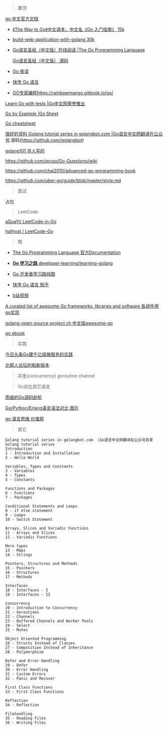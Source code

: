 > 置顶

[go 中文官方文档](http://zh-golang.appspot.com/)

- [《The Way to Go》中文译本，中文名《Go 入门指南》 15k](https://github.com/Unknwon/the-way-to-go_ZH_CN/blob/master/eBook/directory.md)

- [build-web-application-with-golang  30k](https://github.com/astaxie/build-web-application-with-golang/blob/master/zh/preface.md)

- [Go语言圣经（中文版）在线阅读 |The Go Programming Language](https://docs.hacknode.org/gopl-zh/)

  [Go语言圣经（中文版） 源码](https://github.com/adonovan/gopl.io)
  
- [Go 夜读](https://github.com/developer-learning/Reading-go)

- [快学 Go 语言](https://mp.weixin.qq.com/s/OVEPFX6YRBgdq2M_WVns7Q)

- [GO专家编程](https://github.com/RainbowMango/GoExpertProgramming)https://rainbowmango.gitbook.io/go/

[Learn Go with tests   |Go中文网荣誉推出](https://studygolang.gitbook.io/learn-go-with-tests/)

[Go by Example    |Go Sheet](https://gobyexample.com/)

[Go cheatsheet](https://devhints.io/go)

[很好的资料  Golang tutorial series in golangbot.com  |Go语言中文网翻译在公众号](https://golangbot.com/learn-golang-series/):源码(https://github.com/golangbot)

[golang101 华人写的]()

https://github.com/qcrao/Go-Questions/wiki

https://github.com/chai2010/advanced-go-programming-book

https://github.com/uber-go/guide/blob/master/style.md

> 面试

占位

> LeetCode

[aQuaYi/ LeetCode-in-Go](https://github.com/aQuaYi/LeetCode-in-Go)

[halfrost / LeetCode-Go](https://github.com/halfrost/LeetCode-Go)

> 嗯

- [The Go Programming Language 官方Documentation](https://golang.org/doc/)

- [**Go 学习之路** developer-learning/learning-golang](https://github.com/developer-learning/learning-golang)

- [Go 开发者学习路线图](https://github.com/Quorafind/golang-developer-roadmap-cn)

- [快学 Go 语言 知乎](https://zhuanlan.zhihu.com/quickgo)

- [b站视频 ](https://search.bilibili.com/all?keyword=GO%E8%AF%AD%E8%A8%80)

[A curated list of awesome Go frameworks, libraries and software  各组件用go实现](https://github.com/avelino/awesome-go)

[golang-open-source-project ch  中文版awesome-go](https://github.com/hackstoic/golang-open-source-projects#%E7%9B%AE%E5%BD%95)

[go ebook](https://github.com/dariubs/GoBooks)



> 实践

[今日头条Go建千亿级微服务的实践](https://www.jianshu.com/p/ea9ab1b67dce)

[北邮人论坛的船新版本](https://git.byr.ac.cn/byr-bbs-dev/bbs)

> 并发(concurrency)  goroutine channel

> Go对比其它语言

[雨痕的Go源码剖析](https://github.com/qyuhen/book)

[Go/Python/Erlang语言语法对比 图片](https://www.cnblogs.com/wahaha02/p/8876445.html#top)

[go 语言思维 价值观](https://tonybai.com/2017/04/20/go-coding-in-go-way/?hmsr=toutiao.io&utm_medium=toutiao.io&utm_source=toutiao.io)

> 其它
```
Golang tutorial series in golangbot.com  |Go语言中文网翻译在公众号目录
Golang tutorial series
Introduction
1 - Introduction and Installation 
2 - Hello World

Variables, Types and Constants
3 - Variables 
4 - Types 
5 - Constants

Functions and Packages
6 - Functions 
7 - Packages

Conditional Statements and Loops
8 - if else statement 
9 - Loops 
10 - Switch Statement

Arrays, Slices and Variadic Functions
11 - Arrays and Slices 
12 - Variadic Functions

More types
13 - Maps 
14 - Strings

Pointers, Structures and Methods
15 - Pointers 
16 - Structures 
17 - Methods

Interfaces
18 - Interfaces - I 
19 - Interfaces - II

Concurrency
20 - Introduction to Concurrency 
21 - Goroutines 
22 - Channels 
23 - Buffered Channels and Worker Pools 
24 - Select 
25 - Mutex

Object Oriented Programming
26 - Structs Instead of Classes 
27 - Composition Instead of Inheritance 
28 - Polymorphism

Defer and Error Handling
29 - Defer 
30 - Error Handling 
31 - Custom Errors 
32 - Panic and Recover

First Class Functions
33 - First Class Functions

Reflection
34 - Reflection

Filehandling
35 - Reading Files 
36 - Writing Files

```
